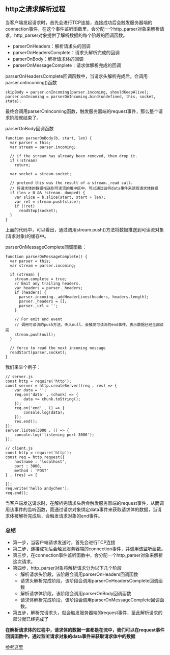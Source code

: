 ## http之请求解析过程
当客户端发起请求时，首先会进行TCP连接，连接成功后会触发服务器端的connection事件，在这个事件监听函数里，会分配一个http_parser对象来解析请求，http_parser对象提供了解析数据的每个阶段的回调函数。
- parserOnHeaders：解析请求头的回调
- parserOnHeadersComplete：请求头解析完成的回调
- parserOnBody：解析请求体的回调
- parserOnMessageComplete：请求体解析完成的回调

parserOnHeadersComplete回调函数中，当请求头解析完成后，会调用parser.onIncoming()函数
```
skipBody = parser.onIncoming(parser.incoming, shouldKeepAlive);
parser.onIncoming = parserOnIncoming.bind(undefined, this, socket, state);
```
最终会调用parserOnIncoming函数，触发服务器端的request事件，那么整个请求阶段就结束了。

parserOnBody回调函数
```
function parserOnBody(b, start, len) {
  var parser = this;
  var stream = parser.incoming;

  // if the stream has already been removed, then drop it.
  if (!stream)
    return;

  var socket = stream.socket;

  // pretend this was the result of a stream._read call.
  // 将请求体的数据推送到可读流的缓冲区中，可以通过监听data事件来读取请求体数据
  if (len > 0 && !stream._dumped) {
    var slice = b.slice(start, start + len);
    var ret = stream.push(slice);
    if (!ret)
      readStop(socket);
  }
}
```
上面的代码中，可以看出，通过调用stream.push()方法将数据推送到可读流对象(请求对象)的缓存中。

parserOnMessageComplete回调函数：
```
function parserOnMessageComplete() {
  var parser = this;
  var stream = parser.incoming;

  if (stream) {
    stream.complete = true;
    // Emit any trailing headers.
    var headers = parser._headers;
    if (headers) {
      parser.incoming._addHeaderLines(headers, headers.length);
      parser._headers = [];
      parser._url = '';
    }

    // For emit end event
    // 调用可读流的push方法，传入null，会触发可读流的end事件，表示数据已经全部读完
    stream.push(null);
  }

  // force to read the next incoming message
  readStart(parser.socket);
}
```
我们来举个例子：
```
// server.js
const http = require('http');
const server = http.createServer((req , res) => {
    var data = '';
    req.on('data' , (chunk) => {
        data += chunk.toString();
    });
    req.on('end' , () => {
        console.log(data);
    });
    res.end();
});
server.listen(3000 , () => {
    console.log('listening port 3000');
});
```
```
// client.js
const http = require('http');
const req = http.request({
    hostname : 'localhost',
    port : 3000,
    method : 'POST'
} , (res) => {

});
req.write('hello andychen');
req.end();
```
当客户端发送请求时，在解析完请求头后会触发服务器端的request事件，从而调用该事件的监听函数，而通过请求对象绑定data事件来获取请求体的数据，当请求体被解析完成后，会触发请求对象的end事件。
### 总结
- 第一步，当客户端请求发送时，首先会进行TCP连接
- 第二步，连接成功后会触发服务器端的connection事件，并调用该监听函数。
- 第三步，在connection事件监听函数中，会分配一个http_parser对象来解析这次请求。
- 第四步，http_parser对象将解析请求分为以下几个阶段
  - 解析请求头阶段，该阶段会调用parserOnHeaders回调函数
  - 请求头解析完成阶段，该阶段会调用parserOnHeadersComplete回调函数
  - 解析请求体阶段，该阶段会调用parserOnBody回调函数
  - 请求体解析完成阶段，该阶段会调用parserOnMessageComplete回调函数。
- 第五步，解析完请求头，就会触发服务器端的request事件，至此解析请求的部分就已经完成了

**在解析请求体的过程中，请求体的数据一直都是在流中，我们可以在request事件回调函数中，通过监听请求对象的data事件来获取请求体中的数据**

[参考这里](https://yi-love.github.io/blog/node.js/2017/03/21/node-http.html)
